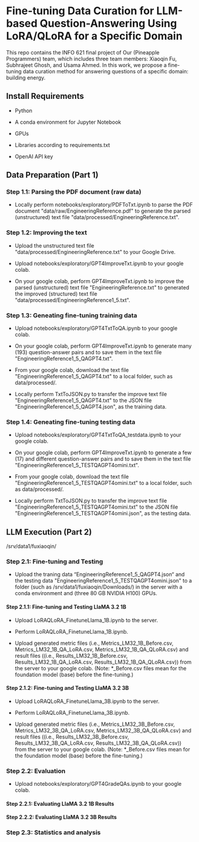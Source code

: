 # Fine-tuning Data Curation for LLM-based Question-Answering Using LoRA/QLoRA for a Specific Domain

This repo contains the INFO 621 final project of Our (Pineapple Programmers) team, which includes three team members: Xiaoqin Fu, Subhrajeet Ghosh, and Usama Ahmed. In this work, we propose a fine-tuning data curation method for answering questions of a specific domain: building energy.

## Install Requirements
  * Python
  
  * A conda environment for Jupyter Notebook  
  
  * GPUs  
  
  * Libraries according to requirements.txt
  
  * OpenAI API key
  
## Data Preparation (Part 1)

### Step 1.1: Parsing the PDF document (raw data)

- Locally perform notebooks/exploratory/PDFToTxt.ipynb to parse the PDF document "data/raw/EngineeringReference.pdf" to generate the parsed (unstructured) text file "data/processed/EngineeringReference.txt". 
 
### Step 1.2: Improving the text

- Upload the unstructured text file "data/processed/EngineeringReference.txt" to your Google Drive.

- Upload notebooks/exploratory/GPT4ImproveTxt.ipynb to your google colab.

- On your google colab, perform GPT4ImproveTxt.ipynb to improve the parsed (unstructured) text file "EngineeringReference.txt" to generated the improved (structured) text file "data/processed/EngineeringReference1_5.txt".

### Step 1.3: Geneating fine-tuning training data

- Upload notebooks/exploratory/GPT4TxtToQA.ipynb to your google colab.

- On your google colab, perform GPT4ImproveTxt.ipynb to generate many (193) question-answer pairs and to save them in the text file "EngineeringReference1_5_QAGPT4.txt".

- From your google colab, download the text file "EngineeringReference1_5_QAGPT4.txt" to a local folder, such as data/processed/.

- Locally perform TxtToJSON.py to transfer the improve text file "EngineeringReference1_5_QAGPT4.txt" to the JSON file "EngineeringReference1_5_QAGPT4.json", as the training data.

### Step 1.4: Geneating fine-tuning testing data

- Upload notebooks/exploratory/GPT4TxtToQA_testdata.ipynb to your google colab.

- On your google colab, perform GPT4ImproveTxt.ipynb to generate a few (17) and different question-answer pairs and to save them in the text file "EngineeringReference1_5_TESTQAGPT4omini.txt".

- From your google colab, download the text file "EngineeringReference1_5_TESTQAGPT4omini.txt" to a local folder, such as data/processed/.

- Locally perform TxtToJSON.py to transfer the improve text file "EngineeringReference1_5_TESTQAGPT4omini.txt" to the JSON file "EngineeringReference1_5_TESTQAGPT4omini.json", as the testing data.

## LLM Execution (Part 2)

/srv/data1/fuxiaoqin/

### Step 2.1: Fine-tuning and Testing 

- Upload the traning data “EngineeringReference1_5_QAGPT4.json“ and the testing data "EngineeringReference1_5_TESTQAGPT4omini.json" to a folder (such as /srv/data1/fuxiaoqin/Downloads/) in the server with a conda environment and (three 80 GB NVIDIA H100) GPUs.

#### Step 2.1.1: Fine-tuning and Testing LlaMA 3.2 1B

- Upload LoRAQLoRA_FinetuneLlama_1B.ipynb to the server.

- Perform LoRAQLoRA_FinetuneLlama_1B.ipynb.

- Upload generated metric files (i.e., Metrics_LM32_1B_Before.csv, Metrics_LM32_1B_QA_LoRA.csv, Metrics_LM32_1B_QA_QLoRA.csv) and result files ((i.e., Results_LM32_1B_Before.csv, Results_LM32_1B_QA_LoRA.csv, Results_LM32_1B_QA_QLoRA.csv)) from the server to your google colab.
(Note: *_Before.csv files mean for the foundation model (base) before the fine-tuning.)

#### Step 2.1.2: Fine-tuning and Testing LlaMA 3.2 3B

- Upload LoRAQLoRA_FinetuneLlama_3B.ipynb to the server.

- Perform LoRAQLoRA_FinetuneLlama_3B.ipynb.

- Upload generated metric files (i.e., Metrics_LM32_3B_Before.csv, Metrics_LM32_3B_QA_LoRA.csv, Metrics_LM32_3B_QA_QLoRA.csv) and result files ((i.e., Results_LM32_3B_Before.csv, Results_LM32_3B_QA_LoRA.csv, Results_LM32_3B_QA_QLoRA.csv)) from the server to your google colab.
(Note: *_Before.csv files mean for the foundation model (base) before the fine-tuning.)

### Step 2.2: Evaluation

- Upload notebooks/exploratory/GPT4GradeQAs.ipynb to your google colab.

#### Step 2.2.1: Evaluating LlaMA 3.2 1B Results

#### Step 2.2.2: Evaluating LlaMA 3.2 3B Results

### Step 2.3: Statistics and analysis
